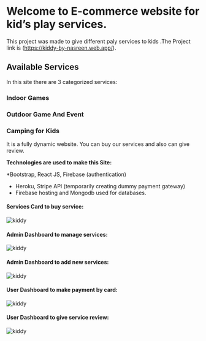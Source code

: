 # Welcome to E-commerce website for kid’s play services.

This project was made to give different paly services to kids .The Project link is  (https://kiddy-by-nasreen.web.app/).


## Available Services

In this site there are 3 categorized services:

### Indoor Games
### Outdoor Game And Event
### Camping for Kids

It is a fully dynamic website. You can buy our services and also can give review.

 **Technologies are used to make this Site:**

*Bootstrap, React JS, Firebase (authentication)
* Heroku, Stripe API (temporarily creating dummy payment gateway)
* Firebase hosting and Mongodb used for databases.

#### Services Card to buy service:
![kiddy](https://i.ibb.co/ry2wyRM/package.png "Kiddy")
#### Admin Dashboard to manage services:
![kiddy](https://i.ibb.co/89s8rKY/admin-manage-product.png"Kiddy")
#### Admin Dashboard to add new services:
![kiddy](https://i.ibb.co/wsHqy59/Admin-dashboard.png"Kiddy")

#### User Dashboard to make payment by card:
![kiddy](https://i.ibb.co/f1XCbft/payment-by-card.png"Kiddy")
#### User Dashboard to give service review:
![kiddy](https://i.ibb.co/Lndt1Qy/User-dashboard.png"Kiddy")



